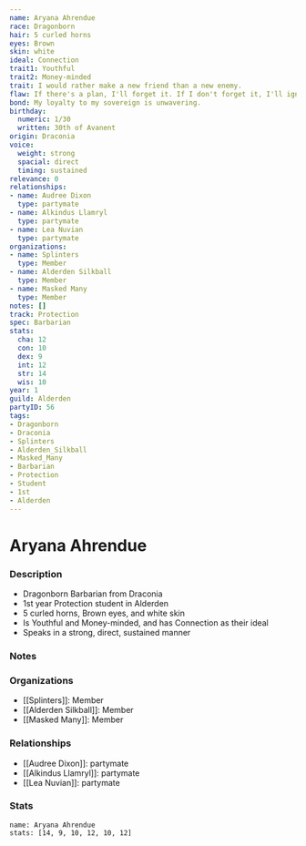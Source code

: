 ```yaml
---
name: Aryana Ahrendue
race: Dragonborn
hair: 5 curled horns
eyes: Brown
skin: white
ideal: Connection
trait1: Youthful
trait2: Money-minded
trait: I would rather make a new friend than a new enemy.
flaw: If there's a plan, I'll forget it. If I don't forget it, I'll ignore it.
bond: My loyalty to my sovereign is unwavering.
birthday:
  numeric: 1/30
  written: 30th of Avanent
origin: Draconia
voice:
  weight: strong
  spacial: direct
  timing: sustained
relevance: 0
relationships:
- name: Audree Dixon
  type: partymate
- name: Alkindus Llamryl
  type: partymate
- name: Lea Nuvian
  type: partymate
organizations:
- name: Splinters
  type: Member
- name: Alderden Silkball
  type: Member
- name: Masked Many
  type: Member
notes: []
track: Protection
spec: Barbarian
stats:
  cha: 12
  con: 10
  dex: 9
  int: 12
  str: 14
  wis: 10
year: 1
guild: Alderden
partyID: 56
tags:
- Dragonborn
- Draconia
- Splinters
- Alderden_Silkball
- Masked_Many
- Barbarian
- Protection
- Student
- 1st
- Alderden
---
```

# Aryana Ahrendue
### Description
- Dragonborn Barbarian from Draconia
- 1st year Protection student in Alderden
- 5 curled horns, Brown eyes, and white skin
- Is Youthful and Money-minded, and has Connection as their ideal
- Speaks in a strong, direct, sustained manner

### Notes

### Organizations
- [[Splinters]]: Member
- [[Alderden Silkball]]: Member
- [[Masked Many]]: Member

### Relationships
- [[Audree Dixon]]: partymate
- [[Alkindus Llamryl]]: partymate
- [[Lea Nuvian]]: partymate

### Stats
```statblock
name: Aryana Ahrendue
stats: [14, 9, 10, 12, 10, 12]
```